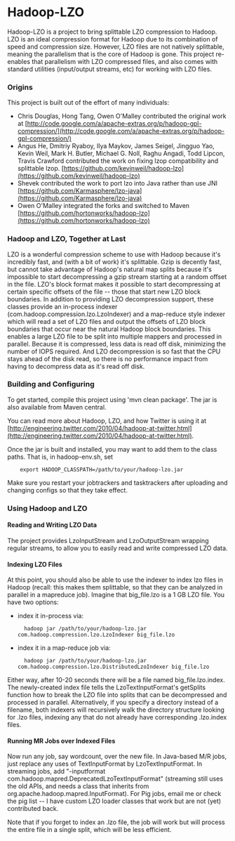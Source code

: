 Hadoop-LZO
==========

Hadoop-LZO is a project to bring splittable LZO compression to Hadoop.  LZO is an ideal compression format for Hadoop due to its combination of speed and compression size.  However, LZO files are not natively splittable, meaning the parallelism that is the core of Hadoop is gone.  This project re-enables that parallelism with LZO compressed files, and also comes with standard utilities (input/output streams, etc) for working with LZO files.

### Origins

This project is built out of the effort of many individuals:

- Chris Douglas, Hong Tang, Owen O'Malley contributed the original work at [http://code.google.com/a/apache-extras.org/p/hadoop-gpl-compression/](http://code.google.com/a/apache-extras.org/p/hadoop-gpl-compression/)
- Angus He, Dmitriy Ryaboy, Ilya Maykov, James Seigel, Jingguo Yao, Kevin Weil, Mark H. Butler, Michael G. Noll, Raghu Angadi, Todd Lipcon, Travis Crawford contributed the work on fixing lzop compatibility and splittable lzop. [https://github.com/kevinweil/hadoop-lzo](https://github.com/kevinweil/hadoop-lzo)
- Shevek contributed the work to port lzo into Java rather than use JNI [https://github.com/Karmasphere/lzo-java](https://github.com/Karmasphere/lzo-java)
- Owen O'Malley integrated the forks and switched to Maven [https://github.com/hortonworks/hadoop-lzo](https://github.com/hortonworks/hadoop-lzo)

### Hadoop and LZO, Together at Last

LZO is a wonderful compression scheme to use with Hadoop because it's incredibly fast, and (with a bit of work) it's splittable.  Gzip is decently fast, but cannot take advantage of Hadoop's natural map splits because it's impossible to start decompressing a gzip stream starting at a random offset in the file.  LZO's block format makes it possible to start decompressing at certain specific offsets of the file -- those that start new LZO block boundaries.  In addition to providing LZO decompression support, these classes provide an in-process indexer (com.hadoop.compression.lzo.LzoIndexer) and a map-reduce style indexer which will read a set of LZO files and output the offsets of LZO block boundaries that occur near the natural Hadoop block boundaries.  This enables a large LZO file to be split into multiple mappers and processed in parallel.  Because it is compressed, less data is read off disk, minimizing the number of IOPS required.  And LZO decompression is so fast that the CPU stays ahead of the disk read, so there is no performance impact from having to decompress data as it's read off disk.

### Building and Configuring

To get started, compile this project using 'mvn clean package'. The jar is also available from Maven central.

You can read more about Hadoop, LZO, and how Twitter is using it at [http://engineering.twitter.com/2010/04/hadoop-at-twitter.html](http://engineering.twitter.com/2010/04/hadoop-at-twitter.html).

Once the jar is built and installed, you may want to add them to the class paths.  That is, in hadoop-env.sh, set

        export HADOOP_CLASSPATH=/path/to/your/hadoop-lzo.jar

Make sure you restart your jobtrackers and tasktrackers after uploading and changing configs so that they take effect.

### Using Hadoop and LZO

#### Reading and Writing LZO Data
The project provides LzoInputStream and LzoOutputStream wrapping regular streams, to allow you to easily read and write compressed LZO data.  

#### Indexing LZO Files

At this point, you should also be able to use the indexer to index lzo files in Hadoop (recall: this makes them splittable, so that they can be analyzed in parallel in a mapreduce job).  Imagine that big_file.lzo is a 1 GB LZO file. You have two options:

- index it in-process via:

        hadoop jar /path/to/your/hadoop-lzo.jar com.hadoop.compression.lzo.LzoIndexer big_file.lzo

- index it in a map-reduce job via:

        hadoop jar /path/to/your/hadoop-lzo.jar com.hadoop.compression.lzo.DistributedLzoIndexer big_file.lzo

Either way, after 10-20 seconds there will be a file named big_file.lzo.index.  The newly-created index file tells the LzoTextInputFormat's getSplits function how to break the LZO file into splits that can be decompressed and processed in parallel.  Alternatively, if you specify a directory instead of a filename, both indexers will recursively walk the directory structure looking for .lzo files, indexing any that do not already have corresponding .lzo.index files.

#### Running MR Jobs over Indexed Files

Now run any job, say wordcount, over the new file.  In Java-based M/R jobs, just replace any uses of TextInputFormat by LzoTextInputFormat.  In streaming jobs, add "-inputformat com.hadoop.mapred.DeprecatedLzoTextInputFormat" (streaming still uses the old APIs, and needs a class that inherits from org.apache.hadoop.mapred.InputFormat).  For Pig jobs, email me or check the pig list -- I have custom LZO loader classes that work but are not (yet) contributed back.

Note that if you forget to index an .lzo file, the job will work but will process the entire file in a single split, which will be less efficient.

